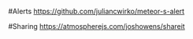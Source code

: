 #Alerts
https://github.com/juliancwirko/meteor-s-alert

#Sharing
https://atmospherejs.com/joshowens/shareit
